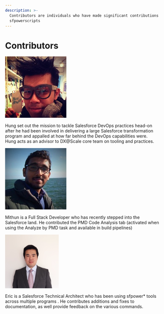 ```yaml
---
description: >-
  Contributors are individuals who have made significant contributions to
  sfpowerscripts
---
```


# Contributors

![Hung Dinh](../.gitbook/assets/img_8227-1-.jpg)

Hung set out the mission to tackle Salesforce DevOps practices head-on after he had been involved in delivering a large Salesforce transformation program and appalled at how far behind the DevOps capabilities were. Hung acts as an advisor to DX@Scale core team on tooling and practices.

![Mithun](../.gitbook/assets/mithun_photo.jpeg)

Mithun is a Full Stack Developer who has recently stepped into the Salesforce land. He contributed the PMD Code Analysis tab \(activated when using the Analyze by PMD task and available in build pipelines\)

![Eric Shen](../.gitbook/assets/image%20%289%29.png)

Eric is a Salesforce Technical Architect who has been using sfpower\* tools across multiple programs . He contributes additions and fixes to documentation, as well provide feedback on the various commands.



